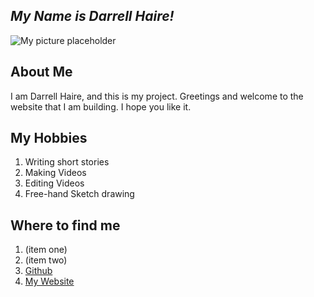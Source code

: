 ***My Name is Darrell Haire!***
---
![My picture placeholder](etoile-mario-world.png)
## About Me
I am Darrell Haire, and this is my project. Greetings and welcome to the website that I am building. I hope you like it.
## My Hobbies
1. Writing short stories
2. Making Videos
3. Editing Videos
4. Free-hand Sketch drawing
## Where to find me
1. (item one)
2. (item two)
3. [Github](https://github.com/darrellhaire405/darrellhaire)
4. [My Website](https://relaxed-borg-387d57.netlify.com)
